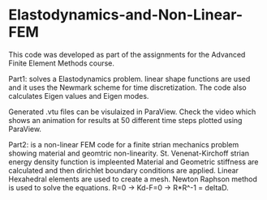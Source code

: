# Elastodynamics-and-Non-Linear-FEM
This code was developed as part of the assignments for the Advanced Finite Element Methods course.

Part1:
solves a Elastodynamics problem.
linear shape functions are used and it uses the Newmark scheme for time discretization.
The code also calculates Eigen values and Eigen modes.

Generated .vtu files can be visulaized in ParaView.
Check the video which shows an animation for results at 50 different time steps plotted using ParaView.


Part2:
is a non-linear FEM code for a finite strian mechanics problem showing material and geomtric non-linearity.
St. Venenat-Kirchoff strian energy density function is impleented Material and Geometric stiffness are calculated and then dirichlet boundary conditions are applied. Linear Hexahedral elements are used to create a mesh. Newton Raphson method is used to solve the equations. R=0 -> Kd-F=0 -> R*R^-1 = deltaD.
